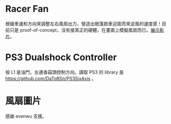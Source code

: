 Racer Fan
==========

根據車速和方向來調整左右風扇出力，營造出敞篷跑車迎面而來逆風的速度感！目前只是 proof-of-concept，沒有接真正的硬體，在畫面上模擬風扇而已。[展示影片](http://www.youtube.com/watch?v=0qk74q47DxA)。

PS3 Dualshock Controller
========================

按 L1 是油門，左邊香菇頭控制方向。讀取 PS3 的 library 是 https://github.com/DaToBSn/PS3SixAxis 。

風扇圖片
=======

感謝 evenwu 支援。
